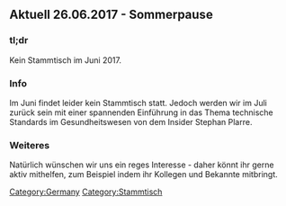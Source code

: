 ## Aktuell 26.06.2017 - Sommerpause

### tl;dr

Kein Stammtisch im Juni 2017.

### Info

Im Juni findet leider kein Stammtisch statt. Jedoch werden wir im Juli
zurück sein mit einer spannenden Einführung in das Thema technische
Standards im Gesundheitswesen von dem Insider Stephan Plarre.

### Weiteres

Natürlich wünschen wir uns ein reges Interesse - daher könnt ihr gerne
aktiv mithelfen, zum Beispiel indem ihr Kollegen und Bekannte mitbringt.

[Category:Germany](Category:Germany "wikilink")
[Category:Stammtisch](Category:Stammtisch "wikilink")